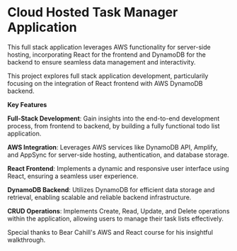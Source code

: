 # Cloud Hosted Task Manager Application


This full stack application leverages AWS functionality for server-side hosting, incorporating React for the frontend and DynamoDB for the backend to ensure seamless data management and interactivity.

This project explores full stack application development, particularily focusing on the integration of React frontend with AWS DynamoDB backend. 


**Key Features**


**Full-Stack Development**: Gain insights into the end-to-end development process, from frontend to backend, by building a fully functional todo list application.

**AWS Integration**: Leverages AWS services like DynamoDB API, Amplify, and AppSync for server-side hosting, authentication, and database storage.

**React Frontend**: Implements a dynamic and responsive user interface using React, ensuring a seamless user experience.

**DynamoDB Backend**: Utilizes DynamoDB for efficient data storage and retrieval, enabling scalable and reliable backend infrastructure.

**CRUD Operations**: Implements Create, Read, Update, and Delete operations within the application, allowing users to manage their task lists effectively.


Special thanks to Bear Cahill's AWS and React course for his insightful walkthrough.
